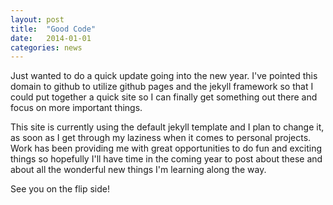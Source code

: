 ```yaml
---
layout: post
title:  "Good Code"
date:   2014-01-01
categories: news
---
```


Just wanted to do a quick update going into the new year.  I've pointed this domain to github to utilize github pages and the jekyll framework so that I could put together a quick site so I can finally get something out there and focus on more important things.

This site is currently using the default jekyll template and I plan to change it, as soon as I get through my laziness when it comes to personal projects. Work has been providing me with great opportunities to do fun and exciting things so hopefully I'll have time in the coming year to post about these and about all the wonderful new things I'm learning along the way.

See you on the flip side!